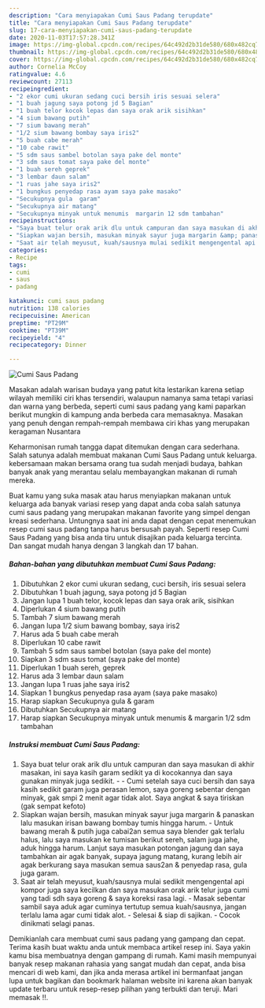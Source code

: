 ```yaml
---
description: "Cara menyiapakan Cumi Saus Padang terupdate"
title: "Cara menyiapakan Cumi Saus Padang terupdate"
slug: 17-cara-menyiapakan-cumi-saus-padang-terupdate
date: 2020-11-03T17:57:28.341Z
image: https://img-global.cpcdn.com/recipes/64c492d2b31de580/680x482cq70/cumi-saus-padang-foto-resep-utama.jpg
thumbnail: https://img-global.cpcdn.com/recipes/64c492d2b31de580/680x482cq70/cumi-saus-padang-foto-resep-utama.jpg
cover: https://img-global.cpcdn.com/recipes/64c492d2b31de580/680x482cq70/cumi-saus-padang-foto-resep-utama.jpg
author: Cornelia McCoy
ratingvalue: 4.6
reviewcount: 27113
recipeingredient:
- "2 ekor cumi ukuran sedang cuci bersih iris sesuai selera"
- "1 buah jagung saya potong jd 5 Bagian"
- "1 buah telor kocok lepas dan saya orak arik sisihkan"
- "4 sium bawang putih"
- "7 sium bawang merah"
- "1/2 sium bawang bombay saya iris2"
- "5 buah cabe merah"
- "10 cabe rawit"
- "5 sdm saus sambel botolan saya pake del monte"
- "3 sdm saus tomat saya pake del monte"
- "1 buah sereh geprek"
- "3 lembar daun salam"
- "1 ruas jahe saya iris2"
- "1 bungkus penyedap rasa ayam saya pake masako"
- "Secukupnya gula  garam"
- "Secukupnya air matang"
- "Secukupnya minyak untuk menumis  margarin 12 sdm tambahan"
recipeinstructions:
- "Saya buat telur orak arik dlu untuk campuran dan saya masukan di akhir masakan, ini saya kasih garam sedikit ya di kocokannya dan saya gunakan minyak juga sedikit.  Cumi setelah saya cuci bersih dan saya kasih sedikit garam juga perasan lemon, saya goreng sebentar dengan minyak, gak smpi 2 menit agar tidak alot. Saya angkat &amp; saya tiriskan (gak sempat kefoto)"
- "Siapkan wajan bersih, masukan minyak sayur juga margarin &amp; panaskan lalu masukan irisan bawang bombay tumis hingga harum. Untuk bawang merah &amp; putih juga cabai2an semua saya blender gak terlalu halus, lalu saya masukan ke tumisan berikut sereh, salam juga jahe, aduk hingga harum. Lanjut saya masukan potongan jagung dan saya tambahkan air agak banyak, supaya jagung matang, kurang lebih air agak berkurang saya masukan semua saus2an &amp; penyedap rasa, gula juga garam."
- "Saat air telah meyusut, kuah/sausnya mulai sedikit mengengental api kompor juga saya kecilkan dan saya masukan orak arik telur juga cumi yang tadi sdh saya goreng &amp; saya koreksi rasa lagi. Masak sebentar sambil saya aduk agar cuminya tertutup semua kuah/sausnya, jangan terlalu lama agar cumi tidak alot. Selesai &amp; siap di sajikan. Cocok dinikmati selagi panas."
categories:
- Recipe
tags:
- cumi
- saus
- padang

katakunci: cumi saus padang 
nutrition: 138 calories
recipecuisine: American
preptime: "PT29M"
cooktime: "PT39M"
recipeyield: "4"
recipecategory: Dinner

---
```



![Cumi Saus Padang](https://img-global.cpcdn.com/recipes/64c492d2b31de580/680x482cq70/cumi-saus-padang-foto-resep-utama.jpg)

Masakan adalah warisan budaya yang patut kita lestarikan karena setiap wilayah memiliki ciri khas tersendiri, walaupun namanya sama tetapi variasi dan warna yang berbeda, seperti cumi saus padang yang kami paparkan berikut mungkin di kampung anda berbeda cara memasaknya. Masakan yang penuh dengan rempah-rempah membawa ciri khas yang merupakan keragaman Nusantara



Keharmonisan rumah tangga dapat ditemukan dengan cara sederhana. Salah satunya adalah membuat makanan Cumi Saus Padang untuk keluarga. kebersamaan makan bersama orang tua sudah menjadi budaya, bahkan banyak anak yang merantau selalu membayangkan makanan di rumah mereka.

Buat kamu yang suka masak atau harus menyiapkan makanan untuk keluarga ada banyak variasi resep yang dapat anda coba salah satunya cumi saus padang yang merupakan makanan favorite yang simpel dengan kreasi sederhana. Untungnya saat ini anda dapat dengan cepat menemukan resep cumi saus padang tanpa harus bersusah payah.
Seperti resep Cumi Saus Padang yang bisa anda tiru untuk disajikan pada keluarga tercinta. Dan sangat mudah hanya dengan 3 langkah dan 17 bahan.


<!--inarticleads1-->

##### Bahan-bahan yang dibutuhkan membuat Cumi Saus Padang:

1. Dibutuhkan 2 ekor cumi ukuran sedang, cuci bersih, iris sesuai selera
1. Dibutuhkan 1 buah jagung, saya potong jd 5 Bagian
1. Jangan lupa 1 buah telor, kocok lepas dan saya orak arik, sisihkan
1. Diperlukan 4 sium bawang putih
1. Tambah 7 sium bawang merah
1. Jangan lupa 1/2 sium bawang bombay, saya iris2
1. Harus ada 5 buah cabe merah
1. Diperlukan 10 cabe rawit
1. Tambah 5 sdm saus sambel botolan (saya pake del monte)
1. Siapkan 3 sdm saus tomat (saya pake del monte)
1. Diperlukan 1 buah sereh, geprek
1. Harus ada 3 lembar daun salam
1. Jangan lupa 1 ruas jahe saya iris2
1. Siapkan 1 bungkus penyedap rasa ayam (saya pake masako)
1. Harap siapkan Secukupnya gula &amp; garam
1. Dibutuhkan Secukupnya air matang
1. Harap siapkan Secukupnya minyak untuk menumis &amp; margarin 1/2 sdm tambahan




<!--inarticleads2-->

##### Instruksi membuat  Cumi Saus Padang:

1. Saya buat telur orak arik dlu untuk campuran dan saya masukan di akhir masakan, ini saya kasih garam sedikit ya di kocokannya dan saya gunakan minyak juga sedikit. -  - Cumi setelah saya cuci bersih dan saya kasih sedikit garam juga perasan lemon, saya goreng sebentar dengan minyak, gak smpi 2 menit agar tidak alot. Saya angkat &amp; saya tiriskan (gak sempat kefoto)
1. Siapkan wajan bersih, masukan minyak sayur juga margarin &amp; panaskan lalu masukan irisan bawang bombay tumis hingga harum. - Untuk bawang merah &amp; putih juga cabai2an semua saya blender gak terlalu halus, lalu saya masukan ke tumisan berikut sereh, salam juga jahe, aduk hingga harum. Lanjut saya masukan potongan jagung dan saya tambahkan air agak banyak, supaya jagung matang, kurang lebih air agak berkurang saya masukan semua saus2an &amp; penyedap rasa, gula juga garam.
1. Saat air telah meyusut, kuah/sausnya mulai sedikit mengengental api kompor juga saya kecilkan dan saya masukan orak arik telur juga cumi yang tadi sdh saya goreng &amp; saya koreksi rasa lagi. - Masak sebentar sambil saya aduk agar cuminya tertutup semua kuah/sausnya, jangan terlalu lama agar cumi tidak alot. - Selesai &amp; siap di sajikan. - Cocok dinikmati selagi panas.




Demikianlah cara membuat cumi saus padang yang gampang dan cepat. Terima kasih buat waktu anda untuk membaca artikel resep ini. Saya yakin kamu bisa membuatnya dengan gampang di rumah. Kami masih mempunyai banyak resep makanan rahasia yang sangat mudah dan cepat, anda bisa mencari di web kami, dan jika anda merasa artikel ini bermanfaat jangan lupa untuk bagikan dan bookmark halaman website ini karena akan banyak update terbaru untuk resep-resep pilihan yang terbukti dan teruji. Mari memasak !!. 
